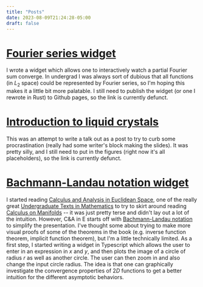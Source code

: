 ```yaml
---
title: "Posts"
date: 2023-08-09T21:24:28-05:00
draft: false
---
```


# [Fourier series widget](notes/fourier_series_widget.md)

I wrote a widget which allows one to interactively watch a partial Fourier sum converge.
In undergrad I was always sort of dubious that all functions (in $L_2$ space) could be represented by Fourier series, so I'm hoping this makes it a little bit more palatable. 
I still need to publish the widget (or one I rewrote in Rust) to Github pages, so the link is currently defunct.

# [Introduction to liquid crystals](notes/introduction_to_liquid_crystals.md)

This was an attempt to write a talk out as a post to try to curb some procrastination (really had some writer's block making the slides).
It was pretty silly, and I still need to put in the figures (right now it's all placeholders), so the link is currently defunct.

# <a href="https://lucasmyers97.github.io/bachmann-landau/" target="_blank" rel="noopener noreferrer">Bachmann-Landau notation widget</a>

I started reading [Calculus and Analysis in Euclidean Space](https://link.springer.com/book/10.1007/978-3-319-49314-5), one of the really great [Undergraduate Texts in Mathematics](https://www.springer.com/series/666) to try to skirt around reading [Calculus on Manifolds](https://www.wikiwand.com/en/Calculus_on_Manifolds_(book)) -- it was just pretty terse and didn't lay out a lot of the intuition.
However, C&A in E starts off with [Bachmann-Landau notation](https://www.wikiwand.com/en/Big_O_notation) to simplify the presentation.
I've thought some about trying to make more visual proofs of some of the theorems in the book (e.g. inverse function theorem, implicit function theorem), but I'm a little technically limited. 
As a first step, I started writing a widget in Typescript which allows the user to enter in an expression in $x$ and $y$, and then plots the image of a circle of radius $r$ as well as another circle.
The user can then zoom in and also change the input circle radius.
The idea is that one can graphically investigate the convergence properties of $2D$ functions to get a better intuition for the different asymptotic behaviors.
